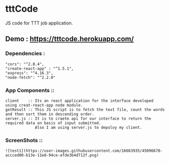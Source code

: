 # tttCode
JS code for TTT job application.

## Demo : https://tttcode.herokuapp.com/

### Dependencies : 

    "cors": "^2.8.4",    
    "create-react-app" : "^1.5.1",
    "express": "^4.16.3",
    "node-fetch": "^2.2.0"

### App Components :: 

    client    :: Its an react application for the interface developed using creat-react-app node module.
    getResult :: This JS script is to fetch the text file, count the words and then sort them in descending order.
    server.js :: It is to craete api for our interface to return the required data on basis of input submitted.
                 Also I am using server.js to depoloy my client.
                 
### ScreenShots :: 

    ![test1](https://user-images.githubusercontent.com/16663935/45096670-accced00-b13e-11e8-94ce-afde3b4d712f.png)
    

    
